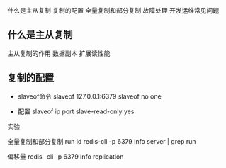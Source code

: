 什么是主从复制
复制的配置
全量复制和部分复制
故障处理
开发运维常见问题

## 什么是主从复制
主从复制的作用
数据副本
扩展读性能

## 复制的配置
- slaveof命令
slaveof 127.0.0.1:6379 
slaveof no one 

- 配置
slaveof ip port
slave-read-only yes

实验

全量复制和部分复制
run id
redis-cli -p 6379 info server | grep run

偏移量
redis -cli -p 6379 info replication